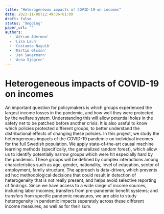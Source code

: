 ```yaml
---
title: "Heterogeneous impacts of COVID-19 on incomes"
date: 2023-11-08T12:49:06+01:00
draft: false
status: 'Ongoing'
paper_url: ''
authors:
  - 'Adrian Adermon'
  - 'Lisa Laun'
  - 'Costanza Naguib'
  - 'Martin Olsson'
  - 'Jan Sauermann'
  - 'Anna Sjögren'
---
```


# Heterogeneous impacts of COVID-19 on incomes

An important question for policymakers is which groups experienced the largest income losses in the pandemic, and how well they were protected by the welfare system. Understanding this will allow potential holes in the safety net to be patched before another crisis. It is also useful to know which policies protected different groups, to better understand the distributional effects of changing these policies.
In this project, we study the heterogeneous impacts of the COVID-19 pandemic on individual incomes for the full Swedish population. We apply state-of-the-art causal machine learning methods (specifically, the generalized random forest), which allow us to identify potentially narrow groups which were hit especially hard by the pandemic. These groups will be defined by complex interactions among characteristics such as age, gender, nationality, level of education, sector of employment, family structure. The approach is data-driven, which prevents ad hoc methodological decisions that could result in detection of heterogeneity that is not really present, and helps avoid selective reporting of findings. Since we have access to a wide range of income sources, including labor incomes; transfers from pre-pandemic benefit systems; and transfers from specific pandemic measures, we are able to study heterogeneity in pandemic impacts separately across these different income measures, as well as for their sum.